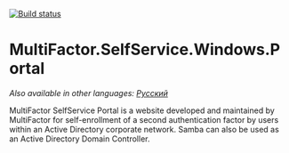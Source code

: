 [![Build status](https://ci.appveyor.com/api/projects/status/p285up9ctsvo2p13?svg=true)](https://ci.appveyor.com/project/MultifactorLab/multifactor-selfservice-portal)
<!-- ![CodeQL](https://github.com/MultifactorLab/MultiFactor.SelfService.Windows.Portal/workflows/CodeQL/badge.svg) -->

# MultiFactor.SelfService.Windows.Portal
_Also available in other languages: [Русский](README.ru.md)_

MultiFactor SelfService Portal is a website developed and maintained by MultiFactor for self-enrollment of a second authentication factor by users within an Active Directory corporate network. Samba can also be used as an Active Directory Domain Controller.